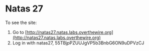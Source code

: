 # Natas 27

To see the site:

1. Go to [http://natas27.natas.labs.overthewire.org](http://natas27.natas.labs.overthewire.org)
2. Log in with natas27, 55TBjpPZUUJgVP5b3BnbG6ON9uDPVzCJ
